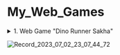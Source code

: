 # My_Web_Games


<details>
  <summary>1. Web Game "Dino Runner Sakha"</summary>

В iotch.io: https://cherk97.itch.io/web-game-dino-runner-sakha



  Создала якутскую версию популярной игры  Dinosaur Game. 
Dinosaur Game, также известная как T-Rex Game или Dino Runner, носившая первоначальное кодовое название Project Bolan 
— встроенная браузерная игра в браузере Google Chrome. 

----
The browser game "Dino Runner Sakha"

Created the Yakut version of the popular Dinosaur Game.
Dinosaur Game, also known as T-Rex Game or Dino Runner, originally codenamed Project Bolan
— Built-in browser game in Google Chrome browser.

</details>


![Record_2023_07_02_23_07_44_72](https://github.com/cherktest/My_Web_Games/assets/40435922/b03cb31a-208f-481d-b887-374e6bfb9ebb)
